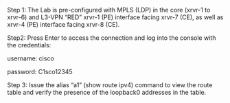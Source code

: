 Step 1:
The Lab is pre-configured with MPLS (LDP) in the core (xrvr-1 to xrvr-6) and L3-VPN “RED” xrvr-1 (PE) interface facing xrvr-7 (CE), as well as xrvr-4 (PE) interface facing xrvr-8 (CE).

Step2:
Press Enter to access the connection and log into the console with the credentials: 

username: cisco 

password: C1sco12345

Step 3:
Issue the alias “a1” (show route ipv4) command to view the route table and verify the presence of the loopback0 addresses in the table.
